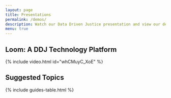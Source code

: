 ```yaml
---
layout: page
title: Presentations
permalink: /demos/
description: Watch our Data Driven Justice presentation and view our demo topics.
menu: true
---
```


## Loom: A DDJ Technology Platform
{% include video.html id="whCMuyC_XoE" %}

## Suggested Topics

{% include guides-table.html %}
